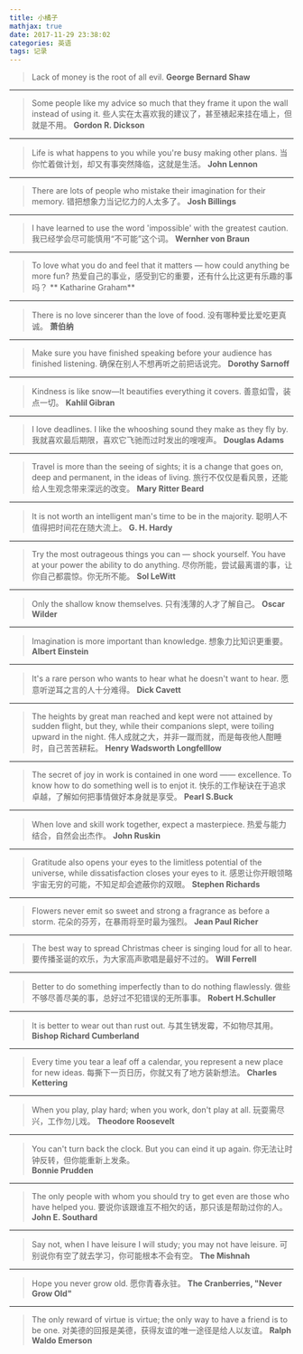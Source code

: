 ```yaml
---
title: 小橘子
mathjax: true
date: 2017-11-29 23:38:02
categories: 英语
tags: 记录
---
```


> Lack of money is the root of all evil.
> **George Bernard Shaw**
***
> Some people like my advice so much that they frame it upon the wall instead of using it. 
> 些人实在太喜欢我的建议了，甚至裱起来挂在墙上，但就是不用。
> **Gordon R. Dickson**
***
> Life is what happens to you while you're busy making other plans. 
> 当你忙着做计划，却又有事突然降临，这就是生活。
> **John Lennon**
***
> There are lots of people who mistake their imagination for their memory. 
> 错把想象力当记忆力的人太多了。
> **Josh Billings**
***
> I have learned to use the word 'impossible' with the greatest caution.
> 我已经学会尽可能慎用“不可能”这个词。
> **Wernher von Braun**
***
> To love what you do and feel that it matters — how could anything be more fun?
> 热爱自己的事业，感受到它的重要，还有什么比这更有乐趣的事吗？
> ** Katharine Graham**
***
> There is no love sincerer than the love of food.
> 没有哪种爱比爱吃更真诚。
> **萧伯纳**
***
> Make sure you have finished speaking before your audience has finished listening.
> 确保在别人不想再听之前把话说完。
> **Dorothy Sarnoff**
***
> Kindness is like snow—It beautifies everything it covers.
> 善意如雪，装点一切。
> **Kahlil Gibran**
***
> I love deadlines. I like the whooshing sound they make as they fly by.
> 我就喜欢最后期限，喜欢它飞驰而过时发出的嗖嗖声。
> **Douglas Adams**
***
> Travel is more than the seeing of sights; it is a change that goes on, deep and permanent, in the ideas of living.
> 旅行不仅仅是看风景，还能给人生观念带来深远的改变。
> **Mary Ritter Beard**
***
> It is not worth an intelligent man's time to be in the majority.
> 聪明人不值得把时间花在随大流上。
> **G. H. Hardy**
***
> Try the most outrageous things you can — shock yourself. You have at your power the ability to do anything.
> 尽你所能，尝试最离谱的事，让你自己都震惊。你无所不能。
> **Sol LeWitt**
***
> Only the shallow know themselves.
> 只有浅薄的人才了解自己。
> **Oscar Wilder**
***
> Imagination is more important than knowledge.
> 想象力比知识更重要。
> **Albert Einstein**
***
> It's a rare person who wants to hear what he doesn't want to hear.
> 愿意听逆耳之言的人十分难得。
> **Dick Cavett**
***
> The heights by great man reached and kept were not attained by sudden flight, but they, while their companions slept, were toiling upward in the night.
> 伟人成就之大，并非一蹴而就，而是每夜他人酣睡时，自己苦苦耕耘。
> **Henry Wadsworth Longfelllow**
***
> The secret of joy in work is contained in one word —— excellence. To know how to do something well is to enjot it.
> 快乐的工作秘诀在于追求卓越，了解如何把事情做好本身就是享受。
> **Pearl S.Buck** 
***
> When love and skill work together, expect a masterpiece.
> 热爱与能力结合，自然会出杰作。
> **John Ruskin**
***
> Gratitude also opens your eyes to the limitless potential of the universe, while dissatisfaction closes your eyes to it.
> 感恩让你开眼领略宇宙无穷的可能，不知足却会遮蔽你的双眼。
> **Stephen Richards**
***
> Flowers never emit so sweet and strong a fragrance as before a storm.
> 花朵的芬芳，在暴雨将至时最为强烈。
> **Jean Paul Richer**
***
> The best way to spread Christmas cheer is singing loud for all to hear.
> 要传播圣诞的欢乐，为大家高声歌唱是最好不过的。
> **Will Ferrell**
***
> Better to do something imperfectly than to do nothing flawlessly.
> 做些不够尽善尽美的事，总好过不犯错误的无所事事。
> **Robert H.Schuller**
***
> It is better to wear out than rust out.
> 与其生锈发霉，不如物尽其用。
> **Bishop Richard Cumberland**
***
> Every time you tear a leaf off a calendar, you represent a new place for new ideas.
> 每撕下一页日历，你就又有了地方装新想法。
> **Charles Kettering**
***
> When you play, play hard; when you work, don't play at all.
> 玩耍需尽兴，工作勿儿戏。
> **Theodore Roosevelt**
***
> You can't turn back the clock. But you can eind it up again.
> 你无法让时钟反转，但你能重新上发条。  
> **Bonnie Prudden**
***
> The only people with whom you should try to get even are those who have helped you.
> 要说你该跟谁互不相欠的话，那只该是帮助过你的人。
> **John E. Southard**
***
> Say not, when I have leisure I will study; you may not have leisure.
> 可别说你有空了就去学习，你可能根本不会有空。
> **The Mishnah**
***
> Hope you never grow old.
> 愿你青春永驻。
> **The Cranberries, "Never Grow Old"**
***
> The only reward of virtue is virtue; the only way to have a friend is to be one.
> 对美德的回报是美德，获得友谊的唯一途径是给人以友谊。
> **Ralph Waldo Emerson**